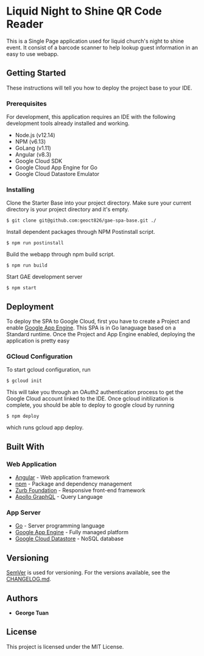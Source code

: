 # Liquid Night to Shine QR Code Reader

This is a Single Page application used for liquid church's night to shine event. It consist of a barcode scanner to help lookup guest information in an easy to use webapp.

## Getting Started

These instructions will tell you how to deploy the project base to your IDE.

### Prerequisites

For development, this application requires an IDE with the following development tools already installed and working.

* Node.js (v12.14)
* NPM (v6.13)
* GoLang (v1.11)
* Angular (v8.3)
* Google Cloud SDK
* Google Cloud App Engine for Go
* Google Cloud Datastore Emulator

### Installing

Clone the Starter Base into your project directory. Make sure your current directory is your project directory and it's empty.
```
$ git clone git@github.com:geoct826/gae-spa-base.git ./
```

Install dependent packages through NPM Postinstall script.
```
$ npm run postinstall
```

Build the webapp through npm build script.
```
$ npm run build
```

Start GAE development server
```
$ npm start
```

## Deployment

To deploy the SPA to Google Cloud, first you have to create a Project and enable [Google App Engine](https://console.cloud.google.com/appengine/start). This SPA is in Go lanaguage based on a Standard runtime. Once the Project and App Engine enabled, deploying the application is pretty easy

### GCloud Configuration

To start gcloud configuration, run 
```
$ gcloud init
```

This will take you through an OAuth2 authentication process to get the Google Cloud account linked to the IDE. Once gcloud initilization is complete, you should be able to deploy to google cloud by running
```
$ npm deploy
```
which runs gcloud app deploy.

## Built With

### Web Application
* [Angular](http://angular.io) - Web application framework
* [npm](https://npmjs.com/get-npm/) - Package and dependency management
* [Zurb Foundation](https://get.foundation/) - Responsive front-end framework
* [Apollo GraphQL](https://apollographql.com) - Query Language

### App Server
* [Go](https://golang.org) - Server programming language
* [Google App Engine](https://cloud.google.com/appengine/) - Fully managed platform
* [Google Cloud Datastore](https://cloud.google.com/datastore/) - NoSQL database

## Versioning

[SemVer](http://semver.org/) is used for versioning. For the versions available, see the [CHANGELOG.md](CHANGELOG.md). 

## Authors

* **George Tuan**


## License

This project is licensed under the MIT License.
